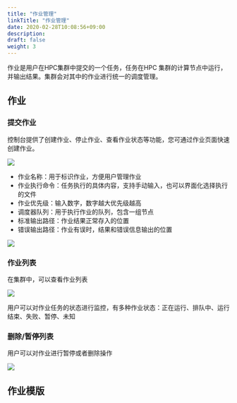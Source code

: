 ```yaml
---
title: "作业管理"
linkTitle: "作业管理"
date: 2020-02-28T10:08:56+09:00
description:
draft: false
weight: 3
---
```


作业是用户在HPC集群中提交的一个任务，任务在HPC 集群的计算节点中运行，并输出结果。集群会对其中的作业进行统一的调度管理。

## 作业

### 提交作业

控制台提供了创建作业、停止作业、查看作业状态等功能，您可通过作业页面快速创建作业。

![](../_images/hpc_job1.png)

* 作业名称：用于标识作业，方便用户管理作业
* 作业执行命令：任务执行的具体内容，支持手动输入，也可以界面化选择执行的文件
* 作业优先级：输入数字，数字越大优先级越高
* 调度器队列：用于执行作业的队列，包含一组节点
* 标准输出路径：作业结果正常存入的位置
* 错误输出路径：作业有误时，结果和错误信息输出的位置

![](../_images/hpc_job4.png)


### 作业列表

在集群中，可以查看作业列表

![](../_images/hpc_job2.png)

用户可以对作业任务的状态进行监控，有多种作业状态：正在运行、排队中、运行结束、失败、暂停、未知

### 删除/暂停列表

用户可以对作业进行暂停或者删除操作

![](../_images/hpc_job3.png)

## 作业模版

